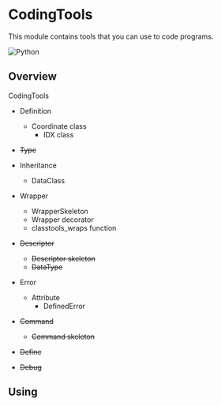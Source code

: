 # CodingTools
This module contains tools that you can use to code programs.

<img src="https://qiita-user-contents.imgix.net/https%3A%2F%2Fimg.shields.io%2Fbadge%2F-Python-F2C63C.svg%3Flogo%3Dpython%26style%3Dfor-the-badge?ixlib=rb-4.0.0&auto=format&gif-q=60&q=75&s=c17144ccc12f9c19e9dbba2eec5c7980" alt="Python">

## Overview
CodingTools

- Definition
  - Coordinate class
    - IDX class

- ~~Type~~

- Inheritance
  - DataClass

- Wrapper
  - WrapperSkeleton
  - Wrapper decorator
  - classtools_wraps function

- ~~Descriptor~~
  - ~~Descriptor skeleton~~
  - ~~DataType~~

- Error
  - Attribute
    - DefinedError

- ~~Command~~
  - ~~Command skeleton~~

- ~~Define~~

- ~~Debug~~


## Using
